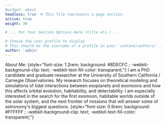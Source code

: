 ```yaml
---
#widget: about
headless: true  # This file represents a page section.
active: true
weight: 30

# ... Put Your Section Options Here (title etc.) ...

# Choose the user profile to display
# This should be the username of a profile in your `content/authors/` folder.
author: 'admin'
---
```

About Me: 
{style="font-size: 1.2rem; background: #8DECFC ; -webkit-background-clip: text; -webkit-text-fill-color: transparent;"}
I am a PhD candidate and graduate researcher at the University of Southern California / Carnegie Observatories. My research focuses on theoretical modeling and simulations of tidal interactions between exoplanets and exomoons and how this affects orbital evolution, habitability, and detectability. I am especially interested in the search for the first exomoon, habitable worlds outside of the solar system, and the next frontier of missions that will answer some of astronomy's biggest questions.
{style="font-size: 0.9rem; background: #FFFFFF ; -webkit-background-clip: text; -webkit-text-fill-color: transparent;"}

